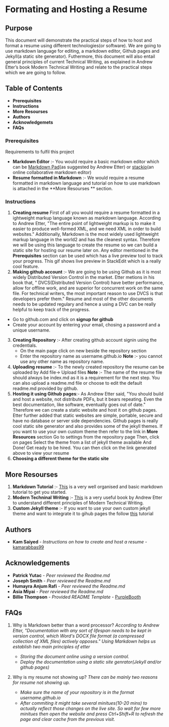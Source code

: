 
# Formating and Hosting a Resume

## Purpose
This document will demonstrate the practical steps of how to host and format a resume using different technologies(or software). We are going to use markdown language for editing, a markdown editor, Github pages and Jekyll(a static site generator). Futhermore, this document will also entail general principles of current Technical Writing, as
explained in Andrew Etter’s book Modern Technical Writing and relate to the practical steps which we are going to follow.

## Table of Contents
 * **Prerequisites**
 * **Instructions**
 * **More Resourses**
 * **Authors**
 *  **Acknowledgemets**
 * **FAQs**

### Prerequisites

Requirements to fulfil this project
* **Markdown Editor** :- You would require a basic markdown editor which can be [Markdown Pad](http://www.markdownpad.com/)(as suggested by Andrew Etter) or [stackio](https://stackedit.io/)(an online collaborative markdown editor)
* **Resume formatted in Markdown** :- We would require a resume formatted in markdown language and tutorial on how to use markdown is attached in the **More Resourses ** section.

### Instructions
1. **Creating resume**
First of all you would require a resume formatted in a ightweight markup language known as markdown language. According to Andrew Etter, "The entire point of lightweight markup is to make it easier to produce well-formed XML, and we need XML in order to build websites." Additionally, Markdown is the most widely used lightweight markup language in the world2 and has the cleanest syntax. Therefore we will be using this language to create the resume so we can build a static site for hosting our resume later on. Any editor mentioned in the **Prerequisites** section can be used which has a live preview tool to track your progress.
This gif shows live preview in StackEdit which is a really cool feature.
2. **Making github account** :- We are going to be using Github as it is most widely Distributed Version Control in the market. Etter metions in his book that, " DVCS(Distributed Version Control) have better performance, allow for offline work, and are superior for concurrent work on the same file. For technical writers, the most important reason to use DVCS is that developers prefer them." Resume and most of the other documents needs to be updated regulary and hence a using a DVC can be really helpful to keep track of the progress.
  *  Go to github.com and click on **signup for github**
  * Create your account by entering your email, chosing a password and a unique username.
3. **Creating Repository** :- After creating github account signin using the credentials.  
   * On the main page click on new beside the repository section
   * Enter the repository name as username.github.io
   **Note** :- you cannot use any other name as repository name.
4. **Uploading resume** :- To the newly created repository the resume can be uploaded by Add file-> Upload files
   **Note** :- The name of the resume file should always be index.md as it is a requirement for the next step.
You can also upload a readme.md file or choose to edit the default readme.md provided by github.
5. **Hosting it using Github pages**:- As Andrew Etter said, "You should build and host a website, not distribute PDFs, but it bears repeating. Even the best documentation, like software, eventually goes out of date." Therefore we can create a static website and host it on github pages. Etter further added that static websites are simple, portable, secure and have no database or server side dependencies. Github pages is really cool static site generator and also provides some of the jekyll themes. If you want to use your own custom theme then refer to the link in **More Resources** section
  Go to settings from the repository page
  Then, click on pages
   Select the theme from a list of jekyll theme available
   And Done! Get ready to be hired.
   You can then click on the link generated above to view your resume
7. **Choosing a different theme for the static site** 

## More Resourses

1. **Markdown Tutorial** :- [This](https://www.markdowntutorial.com/) is a very well organised and basic markdown tutorial to get you started.
2. **Modern Techninal Writing** :- [This](https://www.amazon.ca/Modern-Technical-Writing-Introduction-Documentation-ebook/dp/B01A2QL9SS) is a very useful book by Andrew Etter to understand different principles of Modern Technical Writing.
3. **Custom Jekyll theme** :-  If you want to use your own custom jekyll theme and want to integrate it to gihub pages the follow [this](https://docs.github.com/en/pages/setting-up-a-github-pages-site-with-jekyll/adding-a-theme-to-your-github-pages-site-using-jekyll) tutorial

## Authors

- **Kam Saiyed** - *Instructions on how to create and host a resume* -
    [kamarabbas99](https://github.com/kamarabbas99)
    
## Acknowledgements
 - **Patrick Yutac** - *Peer reviewed the Readme.md* 
- **Joseph Smith** - *Peer reviewed the Readme.md* 
 - **Humayra Anjum Rafi** - *Peer reviewed the Readme.md* 
 - **Asia Miyai** - *Peer reviewed the Readme.md* 
 - **Billie Thompson** - *Provided README Template* - [PurpleBooth](https://github.com/PurpleBooth)

## FAQs

1. Why is Markdown better than a word
processor?
 _According to Andrew Etter, "Documentation with any sort of lifespan needs to be kept in version control, which Word's DOCX file format (a compressed collection of XML files) actively opposes." Using Markdown helps us establish two main principles of etter_
    * _Storing the document online using a version control._
    *  _Deploy the documentation using a static site genrator(Jekyll and/or github pages)_

2. Why is my resume not showing up?
_There can be mainly two reasons for resume not showing up._
   * _Make sure the name of your repository is in the format username.github.io_ 
    * _After commiting it might take several minitues(10-20 mins) to actually reflect those changes on the live site. So wait for few more minitues then open the website and press Ctrl+Shift+R to refresh the page and clear cache from the previous visit._
